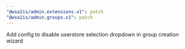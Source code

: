 ```yaml
---
"@wso2is/admin.extensions.v1": patch
"@wso2is/admin.groups.v1": patch
---
```


Add config to disable userstore selection dropdown in group creation wizard
